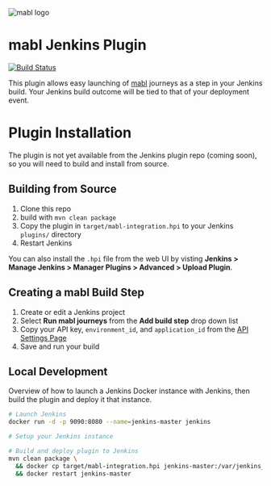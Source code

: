 ![mabl logo](https://avatars3.githubusercontent.com/u/25963599?s=100&v=4)
# mabl Jenkins Plugin
[![Build Status](https://ci.jenkins.io/buildStatus/icon?job=Plugins/mabl-integration-plugin/master)](https://ci.jenkins.io/job/Plugins/mabl-integration-plugin/master)

This plugin allows easy launching of [mabl](https://www.mabl.com) journeys as a step in your Jenkins build. Your Jenkins build outcome will be tied to that of your deployment event.

# Plugin Installation
The plugin is not yet available from the Jenkins plugin repo (coming soon), so you will need to build and install from source.

## Building from Source

1. Clone this repo
2. build with `mvn clean package`
3. Copy the plugin in `target/mabl-integration.hpi` to your Jenkins `plugins/` directory
4. Restart Jenkins

You can also install the `.hpi` file from the web UI by visting
**Jenkins > Manage Jenkins > Manager Plugins > Advanced > Upload Plugin**.

## Creating a mabl Build Step

1. Create or edit a Jenkins project
2. Select **Run mabl journeys** from the **Add build step** drop down list
3. Copy your API key, `environment_id`, and `application_id` from the [API Settings Page](https://help.mabl.com/v1.0/docs/triggering-tests-via-the-api)
4. Save and run your build

## Local Development

Overview of how to launch a Jenkins Docker instance with Jenkins, then build the plugin and deploy it that instance.

```bash
# Launch Jenkins
docker run -d -p 9090:8080 --name=jenkins-master jenkins

# Setup your Jenkins instance

# Build and deploy plugin to Jenkins
mvn clean package \
  && docker cp target/mabl-integration.hpi jenkins-master:/var/jenkins_home/ \
  && docker restart jenkins-master
```
